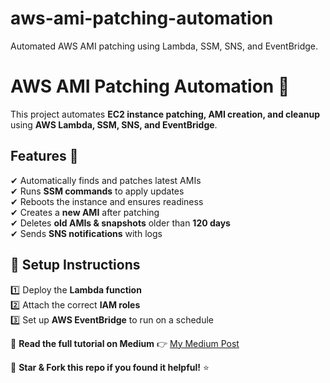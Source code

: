 # aws-ami-patching-automation
Automated AWS AMI patching using Lambda, SSM, SNS, and EventBridge.

# AWS AMI Patching Automation 🚀  

This project automates **EC2 instance patching, AMI creation, and cleanup** using **AWS Lambda, SSM, SNS, and EventBridge**.

## Features 🌟
✔ Automatically finds and patches latest AMIs  
✔ Runs **SSM commands** to apply updates  
✔ Reboots the instance and ensures readiness  
✔ Creates a **new AMI** after patching  
✔ Deletes **old AMIs & snapshots** older than **120 days**  
✔ Sends **SNS notifications** with logs  

## 📌 Setup Instructions
1️⃣ Deploy the **Lambda function**  
2️⃣ Attach the correct **IAM roles**  
3️⃣ Set up **AWS EventBridge** to run on a schedule  

🔗 **Read the full tutorial on Medium** 👉 [My Medium Post](https://medium.com/your-medium-link)  

🚀 **Star & Fork this repo if you found it helpful!** ⭐  
